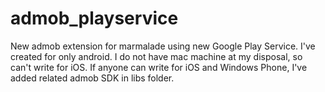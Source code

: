 admob_playservice
=================

New admob extension for marmalade using new Google Play Service.
I've created for only android. I do not have mac machine at my disposal, so can't write for iOS.
If anyone can write for iOS and Windows Phone, I've added related admob SDK in libs folder.
